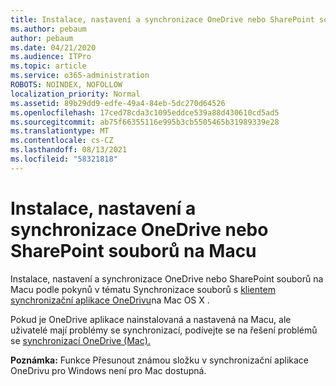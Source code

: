```yaml
---
title: Instalace, nastavení a synchronizace OneDrive nebo SharePoint souborů na Macu
ms.author: pebaum
author: pebaum
ms.date: 04/21/2020
ms.audience: ITPro
ms.topic: article
ms.service: o365-administration
ROBOTS: NOINDEX, NOFOLLOW
localization_priority: Normal
ms.assetid: 89b29dd9-edfe-49a4-84eb-5dc270d64526
ms.openlocfilehash: 17ced78cda3c1095eddce539a88d430610cd5ad5
ms.sourcegitcommit: ab75f66355116e995b3cb5505465b31989339e28
ms.translationtype: MT
ms.contentlocale: cs-CZ
ms.lasthandoff: 08/13/2021
ms.locfileid: "58321818"
---
```

# <a name="install-setup-and-sync-onedrive-or-sharepoint-files-on-mac"></a>Instalace, nastavení a synchronizace OneDrive nebo SharePoint souborů na Macu 

Instalace, nastavení a synchronizace OneDrive nebo SharePoint souborů na Macu podle pokynů v tématu Synchronizace souborů s [klientem synchronizační aplikace OneDrivu](https://support.office.com/article/sync-files-with-the-onedrive-sync-client-on-mac-os-x-d11b9f29-00bb-4172-be39-997da46f913f)na Mac OS X .

Pokud je OneDrive aplikace nainstalovaná a nastavená na Macu, ale uživatelé mají problémy se synchronizací, podívejte se na řešení problémů se [synchronizací OneDrive (Mac).](https://support.office.com/article/fix-onedrive-sync-problems-on-a-mac-af3012d7-13ec-4ac9-bbb1-ebcd2a0cd756)

**Poznámka:** Funkce Přesunout známou složku v synchronizační aplikace OneDrivu pro Windows není pro Mac dostupná.




